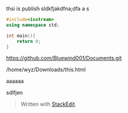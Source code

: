 thsi is publish
sldkfjakdfna;dfa
a 
s
``` c++
#include<isotream>
using namespace std;

int main(){
	return 0;
}
```
https://github.com/Bluewind001/Documents.git

/home/wyz/Downloads/this.html

aaaaaa

sdlfjen 
<br/>
> Written with [StackEdit](https://stackedit.io/).